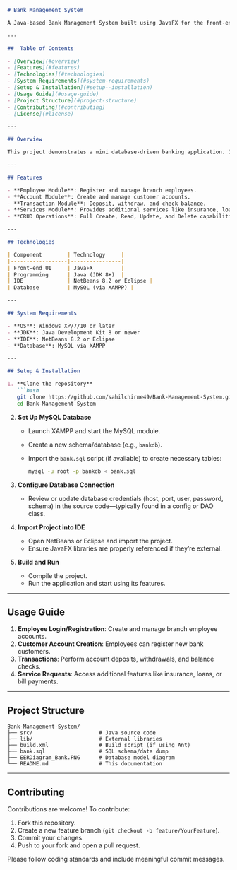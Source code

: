 

````markdown
# Bank Management System

A Java-based Bank Management System built using JavaFX for the front-end and MySQL for the database.

---

##  Table of Contents

- [Overview](#overview)  
- [Features](#features)  
- [Technologies](#technologies)  
- [System Requirements](#system-requirements)  
- [Setup & Installation](#setup--installation)  
- [Usage Guide](#usage-guide)  
- [Project Structure](#project-structure)  
- [Contributing](#contributing)  
- [License](#license)

---

## Overview

This project demonstrates a mini database-driven banking application. It allows branch employees to register, manage customer accounts, and enables customers to perform transactions and access various banking services.

---

## Features

- **Employee Module**: Register and manage branch employees.  
- **Account Module**: Create and manage customer accounts.  
- **Transaction Module**: Deposit, withdraw, and check balance.  
- **Services Module**: Provides additional services like insurance, loans, bill payments.  
- **CRUD Operations**: Full Create, Read, Update, and Delete capabilities backed by MySQL.

---

## Technologies

| Component        | Technology     |
|------------------|----------------|
| Front-end UI     | JavaFX         |
| Programming      | Java (JDK 8+)  |
| IDE              | NetBeans 8.2 or Eclipse |
| Database         | MySQL (via XAMPP) |

---

## System Requirements

- **OS**: Windows XP/7/10 or later  
- **JDK**: Java Development Kit 8 or newer  
- **IDE**: NetBeans 8.2 or Eclipse  
- **Database**: MySQL via XAMPP

---

## Setup & Installation

1. **Clone the repository**  
   ```bash
   git clone https://github.com/sahilchirme49/Bank-Management-System.git
   cd Bank-Management-System
````

2. **Set Up MySQL Database**

   * Launch XAMPP and start the MySQL module.
   * Create a new schema/database (e.g., `bankdb`).
   * Import the `bank.sql` script (if available) to create necessary tables:

     ```bash
     mysql -u root -p bankdb < bank.sql
     ```

3. **Configure Database Connection**

   * Review or update database credentials (host, port, user, password, schema) in the source code—typically found in a config or DAO class.

4. **Import Project into IDE**

   * Open NetBeans or Eclipse and import the project.
   * Ensure JavaFX libraries are properly referenced if they’re external.

5. **Build and Run**

   * Compile the project.
   * Run the application and start using its features.

---

## Usage Guide

1. **Employee Login/Registration**: Create and manage branch employee accounts.
2. **Customer Account Creation**: Employees can register new bank customers.
3. **Transactions**: Perform account deposits, withdrawals, and balance checks.
4. **Service Requests**: Access additional features like insurance, loans, or bill payments.

---

## Project Structure

```
Bank-Management-System/
├── src/                     # Java source code
├── lib/                     # External libraries
├── build.xml                # Build script (if using Ant)
├── bank.sql                 # SQL schema/data dump
├── EERDiagram_Bank.PNG      # Database model diagram
└── README.md                # This documentation
```

---

## Contributing
Contributions are welcome! To contribute:

1. Fork this repository.
2. Create a new feature branch (`git checkout -b feature/YourFeature`).
3. Commit your changes.
4. Push to your fork and open a pull request.

Please follow coding standards and include meaningful commit messages.
